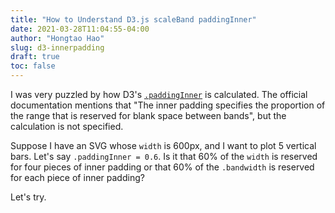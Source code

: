 ```yaml
---
title: "How to Understand D3.js scaleBand paddingInner"
date: 2021-03-28T11:04:55-04:00
author: "Hongtao Hao"
slug: d3-innerpadding
draft: true
toc: false
---
```


I was very puzzled by how D3's [`.paddingInner`](https://github.com/d3/d3-scale/blob/v3.2.2/README.md#band_paddingInner) is calculated. The official documentation mentions that "The inner padding specifies the proportion of the range that is reserved for blank space between bands", but the calculation is not specified. 

Suppose I have an SVG whose `width` is 600px, and I want to plot 5 vertical bars. Let's say `.paddingInner = 0.6`. Is it that 60% of the `width` is reserved for four pieces of inner padding or that 60% of the `.bandwidth` is reserved for each piece of inner padding? 

Let's try.

<script src="https://d3js.org/d3.v6.min.js"></script>

<div id="div"></div>

<script type="text/javascript">
	const w = 600;
	const h = 400;
	const margin = ({top: 100, right: 15, bottom: 20, left: 25})
	const numBars = 5;

	let dataset = [];

	for (let i = 0; i < numBars; i++) {
		let randomNum = Math.random() * 1000;
		dataset.push(randomNum)
	};

	const xScale = d3.scaleBand()
	                 .domain(d3.range(dataset.length))
	                 .range([0, w])
	                 .paddingInner(0.6);

	const yScale = d3.scaleLinear()
	                 .domain([0, d3.max(dataset)])
	                 .range([0, h - margin.top]);

	const svg = d3.select("#div")
	              .append("svg")
	              .attr("width", w)
	              .attr("height", h)
	              .style("background-color", "pink");

	svg.append("text")
	   .attr("x", 100)
	   .attr("y", 20)
	   .text("bandwidth: "+ xScale.bandwidth() +" ")

	svg.selectAll("rect")
	   .data(dataset)
	   .join("rect")
	   .attr("x", (d, i) => xScale(i))
	   .attr("y", d => h - yScale(d))
	   .attr("width", xScale.bandwidth())
	   .attr("height", d => yScale(d))
	   .style("fill", "steelblue")

</script>